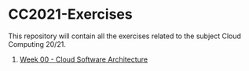 # CC2021-Exercises
This repository will contain all the exercises related to the subject Cloud Computing 20/21.

1. [Week 00 - Cloud Software Architecture](./exercises/Week00_CloudSoftwareArchitecture.md)